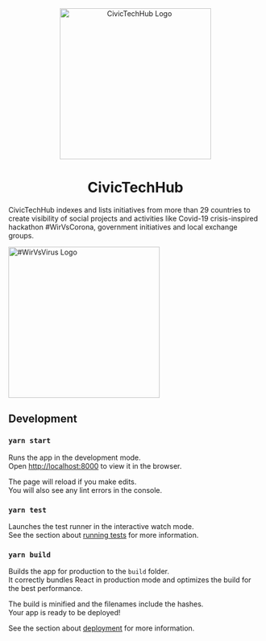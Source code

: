 <div style="text-align: center;">
  <img src="https://github.com/civictechhub/client/blob/develop/src/images/logo.png?raw=true" alt="CivicTechHub Logo" style="width: 300px">
  <h1>CivicTechHub</h1>
</div>

CivicTechHub indexes and lists initiatives from more than 29 countries to create visibility of social projects and activities like Covid-19 crisis-inspired hackathon #WirVsCorona, government initiatives and local exchange groups.

<img src="https://github.com/civictechhub/client/blob/develop/src/images/logo-wirvsvirus.png?raw=true" alt="#WirVsVirus Logo" style="width: 300px">

## Development

### `yarn start`

Runs the app in the development mode.<br />
Open [http://localhost:8000](http://localhost:8000) to view it in the browser.

The page will reload if you make edits.<br />
You will also see any lint errors in the console.

### `yarn test`

Launches the test runner in the interactive watch mode.<br />
See the section about [running tests](https://facebook.github.io/create-react-app/docs/running-tests) for more information.

### `yarn build`

Builds the app for production to the `build` folder.<br />
It correctly bundles React in production mode and optimizes the build for the best performance.

The build is minified and the filenames include the hashes.<br />
Your app is ready to be deployed!

See the section about [deployment](https://facebook.github.io/create-react-app/docs/deployment) for more information.
